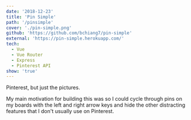 ```yaml
---
date: '2018-12-23'
title: 'Pin Simple'
path: '/pinsimple'
cover: './pin-simple.png'
github: 'https://github.com/bchiang7/pin-simple'
external: 'https://pin-simple.herokuapp.com/'
tech:
  - Vue
  - Vue Router
  - Express
  - Pinterest API
show: 'true'
---
```


Pinterest, but just the pictures.

My main motivation for building this was so I could cycle through pins on my boards with the left and right arrow keys and hide the other distracting features that I don't usually use on Pinterest.

